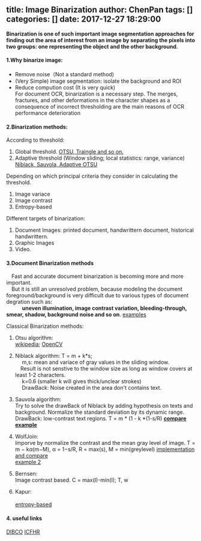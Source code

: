 title: Image Binarization
author: ChenPan
tags: []
categories: []
date: 2017-12-27 18:29:00
---
**Binarization is one of such important image segmentation approaches for finding out the area of interest from an image by separating the pixels into two groups: one representing the object and the other background.**
#### 1.Why binarize image:
* Remove noise（Not a standard method)
* (Very Simple) image segmentation:  isolate the background and ROI 
* Reduce compution cost (It is very quick)
<br>For document OCR, binarization is a necessary step. The merges, fractures, and other deformations in the character shapes as a consequence of incorrect thresholding are the main reasons of OCR performance deterioration

#### 2.Binarization methods:
According to threshold:
1. Global threshold.  [OTSU, Traingle and so on.](http://imagej.net/Auto_Threshold)
2. Adaptive threshold (Window sliding; local statistics: range, variance) [Niblack, Sauvola, Adaptive OTSU](http://imagej.net/Auto_Local_Threshold)

Depending on which principal criteria they consider in calculating the threshold.
1. Image variace 
2. Image contrast
3. Entropy-based

Different targets of binarization:  
1. Document Images: printed document, handwrittern document, historical handwrittern.
2. Graphic Images
3. Video.

#### 3.Document Binarization methods 
&emsp;Fast and accurate document binarization is becoming more and more important. <br>
&emsp;But it is still an unresolved problem, because modeling the document foreground/background is very difficult due to various types of document degration such as: <br>
&emsp;&emsp;&emsp;**uneven illumination, image contrast variation, bleeding-through, smear, shadow, background noise and so on**. [examples](https://www.researchgate.net/figure/Example-document-images-in-DIBCOs-dataset-that-illustrate-document-degradation-including_220163435)

Classical Binarization methods: 
1. Otsu algorithm:<br>  [wikipedia](https://en.wikipedia.org/wiki/Otsu%27s_method); [OpenCV](https://docs.opencv.org/3.3.1/d7/d4d/tutorial_py_thresholding.html)
   
2. Niblack algorithm: 
		T = m + k*s;   
&emsp; m,s: mean and variace of gray values in the sliding window. 
<br>&emsp;Result is not senstive to the window size as long as window covers at least 1-2 characters. 
<br>&emsp; k=0.6 (smaller k will gives thick/unclear strokes)
<br>&emsp; DrawBack:  Noise created in the area don't contains text. 
3. Sauvola algorithm:   
Try to solve the drawBack of Niblack by adding hypothesis on texts and background. Normalize the standard deviation by its dynamic range.
<br> DrawBack: low-contrast text regions.
		T = m * (1 - k *(1-s/R)
   **[compare example](http://scikit-image.org/docs/dev/auto_examples/segmentation/plot_niblack_sauvola.html)**
4. WolfJoin: 
   <br>Imporve by normalize the contrast and the mean gray level of image.
    	T = m − k*α*(m−M),          α = 1−s/R, R = max(s), M = min(greylevel)
	[implementation and compare](https://github.com/brandonmpetty/Doxa)
    <br>[example 2](https://github.com/chriswolfvision/local_adaptive_binarization)
5. Bernsen:
   <br> Image contrast based.
   		C = max(I)-min(I);  T, w
6. Kapur:  
   <br>[entropy-based](https://www.google.com.sg/url?sa=t&rct=j&q=&esrc=s&source=web&cd=1&ved=0ahUKEwi2x_DlhM3YAhVIQI8KHfc7BbcQFggnMAA&url=http%3A%2F%2Fpequan.lip6.fr%2F~bereziat%2Fpima%2F2012%2Fseuillage%2Fkapur85.pdf&usg=AOvVaw3oVJHOD0qO9ZGM_ODG9_JC)

#### 4. useful links
[DIBCO](https://vc.ee.duth.gr/dibco2017/)
[ICFHR](http://icfhr2018.org/)
